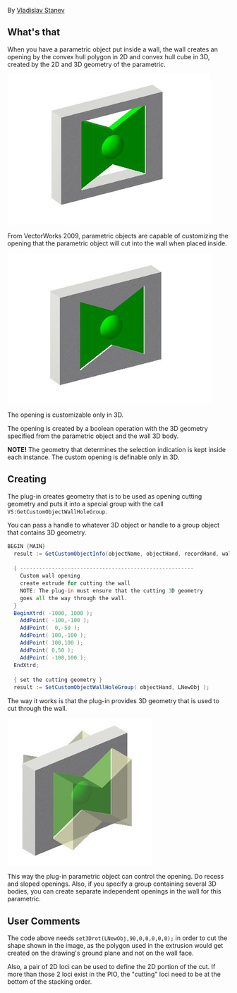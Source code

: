 By [Vladislav Stanev](mailto:vstanev@nemetschek.net)

## What's that

When you have a parametric object put inside a wall, the wall creates an opening by the convex hull polygon in 2D and convex hull cube in 3D, created by the 2D and 3D geometry of the parametric.

![Normal Wall Opening](images/normalWallOpening.jpg)

From VectorWorks 2009, parametric objects are capable of customizing the opening that the parametric object will cut into the wall when placed inside.

![Custom Wall Opening](images/customWallOpening.jpg)

The opening is customizable only in 3D.

The opening is created by a boolean operation with the 3D geometry specified from the parametric object and the wall 3D body.

**NOTE!** The geometry that determines the selection indication is kept inside each instance. The custom opening is definable only in 3D.

## Creating

The plug-in creates geometry that is to be used as opening cutting geometry and puts it into a special group with the call `VS:GetCustomObjectWallHoleGroup`.

You can pass a handle to whatever 3D object or handle to a group object that contains 3D geometry.

```vs
BEGIN {MAIN}
  result := GetCustomObjectInfo(objectName, objectHand, recordHand, wallHand);

  { -------------------------------------------------------
    Custom wall opening
    create extrude for cutting the wall
    NOTE: The plug-in must ensure that the cutting 3D geometry
    goes all the way through the wall.
  }
  BeginXtrd( -1000, 1000 );
    AddPoint( -100,-100 );
    AddPoint(  0,-50 );
    AddPoint( 100,-100 );
    AddPoint( 100,100 );
    AddPoint( 0,50 );
    AddPoint( -100,100 );
  EndXtrd;

  { set the cutting geometry }
  result := SetCustomObjectWallHoleGroup( objectHand, LNewObj );
```

The way it works is that the plug-in provides 3D geometry that is used to cut through the wall.

![Details Wall Opening](images/detailsWallOpening.jpg)

This way the plug-in parametric object can control the opening. Do recess and sloped openings. Also, if you specify a group containing several 3D bodies, you can create separate independent openings in the wall for this parametric.

## User Comments

The code above needs `set3Drot(LNewObj,90,0,0,0,0,0);` in order to cut the shape shown in the image, as the polygon used in the extrusion would get created on the drawing's ground plane and not on the wall face.

Also, a pair of 2D loci can be used to define the 2D portion of the cut. If more than those 2 loci exist in the PIO, the "cutting" loci need to be at the bottom of the stacking order.
